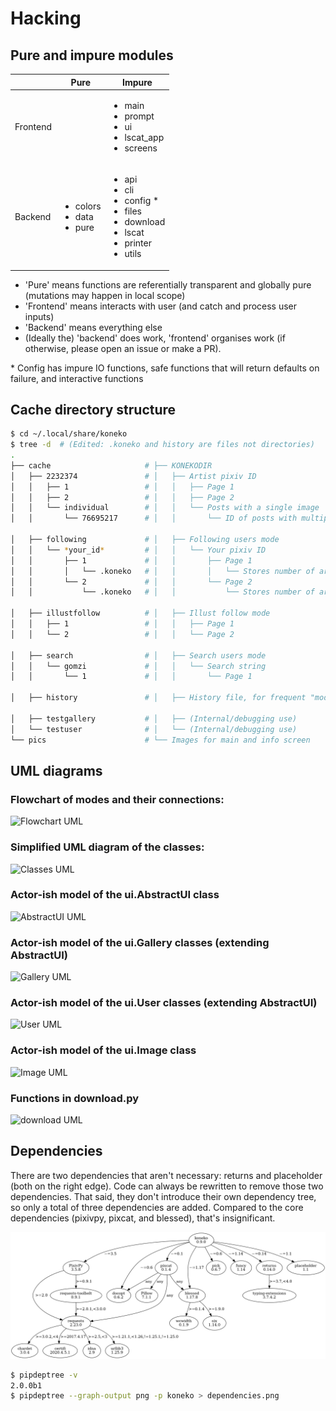 # Hacking

## Pure and impure modules

|          | Pure | Impure
| -------- | ---- | ---
| Frontend |      | <ul><li>main</li><li>prompt</li><li>ui</li><li>lscat_app</li><li>screens</li></ul>
| Backend  | <ul><li>colors</li><li>data</li><li>pure</li></ul> | <ul><li>api</li><li>cli</li><li>config \*</li><li>files</li><li>download</li><li>lscat</li><li>printer</li><li>utils</li></ul>

* 'Pure' means functions are referentially transparent and globally pure (mutations may happen in local scope)
* 'Frontend' means interacts with user (and catch and process user inputs)
* 'Backend' means everything else
* (Ideally the) 'backend' does work, 'frontend' organises work (if otherwise, please open an issue or make a PR).

\* Config has impure IO functions, safe functions that will return defaults on failure, and interactive functions


## Cache directory structure

```sh
$ cd ~/.local/share/koneko
$ tree -d  # (Edited: .koneko and history are files not directories)
.
├── cache                     # ├── KONEKODIR
│   ├── 2232374               # │   ├── Artist pixiv ID                             ├── Mode 1 and 2
│   │   ├── 1                 # │   │   ├── Page 1                                  │   ├── Mode 1
│   │   ├── 2                 # │   │   ├── Page 2                                  │   ├── Mode 1
│   │   └── individual        # │   │   └── Posts with a single image               │   └── Mode 2
│   │       └── 76695217      # │   │       └── ID of posts with multiple images    │       └── Mode 2

│   ├── following             # │   ├── Following users mode                        ├── Mode 3
│   │   └── *your_id*         # │   │   └── Your pixiv ID                           │
│   │       ├── 1             # │   │       ├── Page 1                              │
│   │       │   └── .koneko   # │   │       │   └── Stores number of artists info   │
│   │       └── 2             # │   │       └── Page 2                              │
│   │           └── .koneko   # │   │           └── Stores number of artists info   │

│   ├── illustfollow          # │   ├── Illust follow mode                          ├── Mode 5
│   │   ├── 1                 # │   │   ├── Page 1                                  │
│   │   └── 2                 # │   │   └── Page 2                                  │

│   ├── search                # │   ├── Search users mode                           ├── Mode 4
│   │   └── gomzi             # │   │   └── Search string
│   │       └── 1             # │   │       └── Page 1

│   ├── history               # │   ├── History file, for frequent "mode"

│   ├── testgallery           # │   ├── (Internal/debugging use)
│   └── testuser              # │   └── (Internal/debugging use)
└── pics                      # └── Images for main and info screen
```


## UML diagrams

### Flowchart of modes and their connections:

![Flowchart UML](http://plantuml.com:80/plantuml/png/dPDD2y8m38Rl_HM5dZtejfk8YYY2Dy6BY1IDTHWtwGVYltVMhfkrAdWgIzuyUPUcGwMvrEQCX1W5Eww0ZgJEbTuAZWZorlNn-PaBwFdFQObONlD2RBajK8bFBO7BtR6Efmq1qLJaGrsPDKsjZIvb4u3BydGRem4I6A7zphgTtyXS77Ldu6f_oYkb-uNNhZtA5lnQp2H04ONuR0lnFCAq0mOD4ig4XR-Fp094pGud7pCZ0YDVcURYB2M1fPGo2NiIN9IjhE8nBv-alaKQjUjeqS5db3qkPfMN29gyBOUjRmJjuV-I8XpyOcHHN_znwuqBXqE6KEohHtG7)

### Simplified UML diagram of the classes:

![Classes UML](http://plantuml.com:80/plantuml/png/rLXDRzms4BthLmZenTwrXDnoCOm4ATowQD4WRdef2e8hZNPfSqMLekmOxlxt3abH8YLAILi3QGCa23cS3xuPlXdjcrPHgReZJnB558VqNjHmBvA4xbebQQ7IWjEsJO-KrVdRVkz78PhqylBixKKgeJo_kdfEKlopDRREpiqYUtOMJgIHujWeqabEX2IiT4Uqe82s7IHrqmtwv85oLb85uRPdTY-84kGeIa3XAKdyIALYhVe9HIPM6r-UtnmR3aUeLPldOmZnsARM6rhSqpqO-xr1iRi3H8XnthMAL89pyMWq24UlMYa2MzOrMIp8XRE_7LXPGlrxjkXccggE3LO-taJIbESVu8-EuLPAbP9irobmSAGZl2bYJwSAEpZG1oOwwHJ6y_euCH7CKwN_lGSv5xG7l0ghiN3gI8ORzeazIFGDRKIAVvceoGug8G7p21MeuX2n8bcjI8EvGq-Lw0_a-JjnF8fwTgMWYhSrVBAwRWFzF31uzFUmYAXiWT2w9ALuhBcWVedRkCZCaeJ-u6ajXTzHpa4-HVCuB-SnQTay7vCinB1VntG9oOyrmnmv_0myxEZZiqF7xjfZOWu868V-1Sx5pnYPOiNf0BmnA4qA-q_pakPGEIBG4lF2F0ZVNQJ54wrNCIIHijl6OmqZZ82HfOIQ64ZNWgONlCOGtOrvqDVcFN_56BV8T7sGUni5AOIGfQkRYBpkZYOZ4HhRPFe9P3FqasI1lpo522194diB_qfb4fRNDNx5odqlNh9lMFMV7q1ALaAW7Mjyfw7BT2piCPPpC3PZsPUKh6quVR8lBYWllH4hgAqZgU2LRaK3TRXZA2lOCUmdkZRSDKnITPmJ2KFLt7N7HYFXKnu7-Z2oWZwnpfEVww3JX2NnDERvrHJ0S6bEECYI0D4rqMMUH_d7hobRcgpUVqG2QBzQPLdXRAGw-Q7U0fN5uONZFArdC0xFkauaJe_pGujX_QzUPyweCpBN9Eu_CI-IbtNKT3lE2gQU-lKJpYUsUwmCUowC_ycSCBQLeLG-r-7D5PFvdKTo3xE_UjHBNh9IYvj5uql5k8dxc4rvl2se6kBxnQ8UIM0mbMDZriPc-tkeGL8bf0MtQ_Gx7vuafg_1Pk6zUElSEFssRmVjIjM6VaTdQ-RqjV-HoMG1cMpHpQA6PFk3Ykiby-hOv3fp-RARo6InoJbKQi738Yp-bztLWhAR1IpHXlE06IUjmDzs0zfSOZgMspS2pqHgAjOBQCQ_HYEq_eLAlkClK34wiM_uZIQ3B7R3UDFlpmVt7aulTELDfdEPPJDu5_lZeiR2jBjmZTCmD6WwpllQ-g4LxgU6RMhe50VlVgaZGefLXtwD6ePnMrBGuW3zhgYg5bI_6CQ-YHfsyDPRrlG8Rcs6CPJtouh9La-4-mZ9RCCFdGNIJujEIcG1Ol7f_PX1x0vlwspPh0rMjXY2nrq68pEG1GWv9NSN6q-VY65xWgDPUWYWP8SN49L5SmKwwwvY73HY0q8Sl3Fz1BttC7G0w9tWGhgm_ax6MHdcskJjFvvztpfEqamr0aS5TryfD7mu81L-L1Pdiu7FPFO--WSLcSCdPJ8Ux6Vv0FIv6TUrROfeWvBtDz-RRspTfTEpsujlhgzVltxrwZozHIhXeD2EF_lLJ37AKoxso1wkww6XyNy4mUd0Mwk31EfAjS0f04i5RVHO13zDqKVA53761xW_sB7IzTXj-Dq-ViK9XJq1IlSuIb2KSIUk73dQR4v-PMWD2qP58UTDXADJxpSo_TDN26oM6KRrUaGm52R96wXB_NlrNm00)


### Actor-ish model of the ui.AbstractUI class
  
![AbstractUI UML](http://plantuml.com:80/plantuml/png/VLLDRzim3BthLt2t1aqFQRQBWNGjsai7h0rQz6oeDfCGaILFajC6o_xx95bs_94c9uQFugCUIVdMMAvjLGXcoGg4ktTZDS_isoDS52f70xCfpAVmVGe_9emvH6buCwWPMopWjui0Wm8pIqh2Oi4y15StK15SNYQ30EQyLmxqGGdScIsiNBRA7w6yveCPA2dsavWeP4fWIP-qSp4ivvQ_SuFW3PPfv3RQFlLDC1CeECcqv7OJlRoig-4Vd6mgr9hanUI89V3hzVa9DFwfq5YcqLPQDZvJAccmb_xLQU24QR5OXZ0Pjp4msEwAUGvUpgtJAsPG7r8edYVm42sWWg_HU6bf5wuJ0TOORS9mYKSV3jSkJE8ufC5dDLuVQoL_85CAlgyfONOUlluw-poouxZeioddtID7lThefIPfWUHAiRLMLGcbnXNQR4DopS3zZcq8MaZyj6cbHS1Yttg-VlzxRUuSwRUwppDkTmSVDxDqrmmHOsMyzvHYAFDcvfPQ5QLbXyCXhDUJkqh8U6Ap0hRqR3q5ezucJjNKAUWaDRMcTTL-eRgwrjmjwLBZZbHblY8k8vvwtArHBFqiSPFx1OD8uwGw0ErInWT28-nL1QRI-BDp8e5x9LUa2zu-AaslxWLo3Lo8K9r9Cvvji2dn1SDZPy0_D6rDpoNAE9xZkeuW6unUSARKjcxutv_47FuAajj_trgs_jQVOEm735dzN4S2Rmx7iB7IkfeTQbeHUbrFl2udHh4p2hTkBFrdWR7_)
  
### Actor-ish model of the ui.Gallery classes (extending AbstractUI)

![Gallery UML](http://plantuml.com:80/plantuml/png/RL71QiCm3BthAtHCA3liq4iWeuD2Fw1iLwFL9dWuLh0LIY0VFzjnM3TwilJq93q_dQ9Ga7bq85QSmGivPyA28siJiSaFlY9vZSSMW6x20J-Y2G1zZv_MtD6ED1Xi1aRXckIk5liUCXDVtd2sU3Xq3tn8IC87JKAbD74KzHtPGp0o1_y0PCuNHOCsHt0BXcHFjZ4bxl2Qn2NHlvrRDOley6pZv6Y9V_Phldl7f8k4yvuKHXFRAcLNL60r1HudQLfOrnMA2nV6PA6DKlvTFJiYUxSyCs5WjT5L9gP1_wserJcrAQltxS_HzuBMessIJiRhV4-07m00)


### Actor-ish model of the ui.User classes (extending AbstractUI)
  
![User UML](http://plantuml.com:80/plantuml/png/TOun2iCm40JxUyMMDYPLKWKKdCelI2q4Ee90jk1qAW9wl2KbRTgPMTWrgnCjUoGD6Xclp98nxSaphaY2sqn4nc1BQ678Yk6CePxYya09M9Oxtib-0zk3QQR6c_LEtV0_MThA1a_2MkJuGv-3RYv6bW_LMjk7bG_VVnAT)


### Actor-ish model of the ui.Image class

![Image UML](http://plantuml.com:80/plantuml/png/bLHDJyCm3BtdLvWRQ73XMAbeIBk0n3PfshaAZJiYkYJ4ITd4-Eya_Tf71nezLCvxp-wp7NLCZbldroLpqfK8Jsk-GdZH0XbBqpe0mX9p9xM2D6KyTzh2aj2o-8Ax1_0IHgEaqTwpS0fOv19uf7SeWjn7fHG76GdCvKPM4MmIk6cgF2zcKx3uuP4Si-YyLHr6HYj29hZZhvmmv8QeJQ_Z11R17D9Usv12VwfISv70f8r0nZufTYChxh2NC853hBKnaMHAlgKc-HQCbSg5aoeqs-rszS1c1bN3ns6TJ6XFTYKZWWA-IgdUlw_wAiSsprGw5WpQxAAifhCAhImaYkkRVpNSsvdYnlrgHGKoCu4BrKzzSDggFElTa95AeRtOHYpNtwM_fh-osXkOMopGvM-rfNOo49w36x9tBDUhpDko5hJB6E0NjnF5G_iHFTVMYQS4baOS2h3T6p5KWrs49YkfFO4vlmxJyjrABhsxu_2j-1jWFm00)


### Functions in download.py

![download UML](http://plantuml.com:80/plantuml/png/ZLDR3eCW4Fpd55x07g7fJGYLRRiDB0RNDYOUlhLLAGAcNuQPVS3CUEfOUUwj4OnieDBkISOfVMW78Tpv3WrNICXo8HPGTGCrAoezaB9G8CdjyrsBHE1ZzeA6mKj5EjczDl8DQ3DwvNflSfXyWCSBGZeChRg2R9ppkYkGr5iXUgpg2Q_7uqQQw3GN7GjAYIoyQSffKDBsxzOCi_PcbOrUNB0k3vSq287O6HsAnA-1LLswPzRck7mAHTRmk2oudKB9m92ew3NHpXBnqpidhlNEjYo-d_UkCRdMdD2TYazCJq1w-gzV)


## Dependencies

There are two dependencies that aren't necessary: returns and placeholder (both on the right edge). Code can always be rewritten to remove those two dependencies. That said, they don't introduce their own dependency tree, so only a total of three dependencies are added. Compared to the core dependencies (pixivpy, pixcat, and blessed), that's insignificant.

![dep tree](dependencies.png)

```sh
$ pipdeptree -v
2.0.0b1
$ pipdeptree --graph-output png -p koneko > dependencies.png
```

